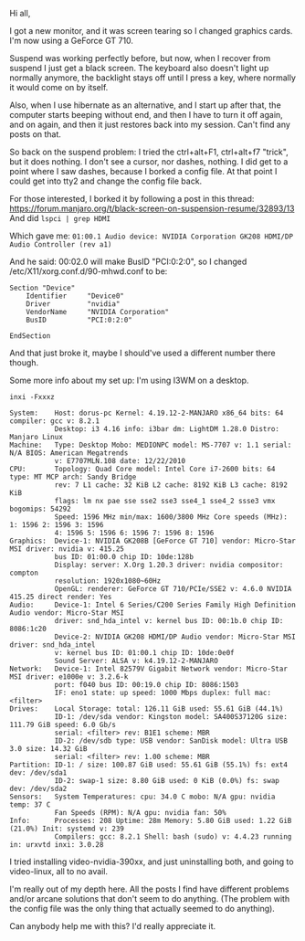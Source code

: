 Hi all,

I got a new monitor, and it was screen tearing so I changed graphics cards. I'm now using a GeForce GT 710.

Suspend was working perfectly before, but now, when I recover from suspend I just get a black screen. 
The keyboard also doesn't light up normally anymore, the backlight stays off until I press a key, 
where normally it would come on by itself.

Also, when I use hibernate as an alternative, and I start up after that, the computer starts beeping without end, and then I have to turn it off again, and on again, and then it just restores back into my session. Can't find any posts on that.

So back on the suspend problem:
I tried the ctrl+alt+F1, ctrl+alt+f7 "trick", but it does nothing. I don't see a cursor, nor dashes, nothing.
I did get to a point where I saw dashes, because I borked a config file. At that point I could get into tty2 and change the config file back.

For those interested, I borked it by following a post in this thread: https://forum.manjaro.org/t/black-screen-on-suspension-resume/32893/13
And did 
`lspci | grep HDMI`

Which gave me:
`01:00.1 Audio device: NVIDIA Corporation GK208 HDMI/DP Audio Controller (rev a1)`

And he said: 00:02.0 will make BusID "PCI:0:2:0", so I changed /etc/X11/xorg.conf.d/90-mhwd.conf to be:
```
Section "Device"
    Identifier     "Device0"
    Driver         "nvidia"
    VendorName     "NVIDIA Corporation"
    BusID          "PCI:0:2:0"
    
EndSection
```
And that just broke it, maybe I should've used a different number there though.

Some more info about my set up:
I'm using I3WM on a desktop. 

`inxi -Fxxxz`
```
System:    Host: dorus-pc Kernel: 4.19.12-2-MANJARO x86_64 bits: 64 compiler: gcc v: 8.2.1 
           Desktop: i3 4.16 info: i3bar dm: LightDM 1.28.0 Distro: Manjaro Linux 
Machine:   Type: Desktop Mobo: MEDIONPC model: MS-7707 v: 1.1 serial: N/A BIOS: American Megatrends 
           v: E7707MLN.108 date: 12/22/2010 
CPU:       Topology: Quad Core model: Intel Core i7-2600 bits: 64 type: MT MCP arch: Sandy Bridge 
           rev: 7 L1 cache: 32 KiB L2 cache: 8192 KiB L3 cache: 8192 KiB 
           flags: lm nx pae sse sse2 sse3 sse4_1 sse4_2 ssse3 vmx bogomips: 54292 
           Speed: 1596 MHz min/max: 1600/3800 MHz Core speeds (MHz): 1: 1596 2: 1596 3: 1596 
           4: 1596 5: 1596 6: 1596 7: 1596 8: 1596 
Graphics:  Device-1: NVIDIA GK208B [GeForce GT 710] vendor: Micro-Star MSI driver: nvidia v: 415.25 
           bus ID: 01:00.0 chip ID: 10de:128b 
           Display: server: X.Org 1.20.3 driver: nvidia compositor: compton 
           resolution: 1920x1080~60Hz 
           OpenGL: renderer: GeForce GT 710/PCIe/SSE2 v: 4.6.0 NVIDIA 415.25 direct render: Yes 
Audio:     Device-1: Intel 6 Series/C200 Series Family High Definition Audio vendor: Micro-Star MSI 
           driver: snd_hda_intel v: kernel bus ID: 00:1b.0 chip ID: 8086:1c20 
           Device-2: NVIDIA GK208 HDMI/DP Audio vendor: Micro-Star MSI driver: snd_hda_intel 
           v: kernel bus ID: 01:00.1 chip ID: 10de:0e0f 
           Sound Server: ALSA v: k4.19.12-2-MANJARO 
Network:   Device-1: Intel 82579V Gigabit Network vendor: Micro-Star MSI driver: e1000e v: 3.2.6-k 
           port: f040 bus ID: 00:19.0 chip ID: 8086:1503 
           IF: eno1 state: up speed: 1000 Mbps duplex: full mac: <filter> 
Drives:    Local Storage: total: 126.11 GiB used: 55.61 GiB (44.1%) 
           ID-1: /dev/sda vendor: Kingston model: SA400S37120G size: 111.79 GiB speed: 6.0 Gb/s 
           serial: <filter> rev: B1E1 scheme: MBR 
           ID-2: /dev/sdb type: USB vendor: SanDisk model: Ultra USB 3.0 size: 14.32 GiB 
           serial: <filter> rev: 1.00 scheme: MBR 
Partition: ID-1: / size: 100.87 GiB used: 55.61 GiB (55.1%) fs: ext4 dev: /dev/sda1 
           ID-2: swap-1 size: 8.80 GiB used: 0 KiB (0.0%) fs: swap dev: /dev/sda2 
Sensors:   System Temperatures: cpu: 34.0 C mobo: N/A gpu: nvidia temp: 37 C 
           Fan Speeds (RPM): N/A gpu: nvidia fan: 50% 
Info:      Processes: 208 Uptime: 28m Memory: 5.80 GiB used: 1.22 GiB (21.0%) Init: systemd v: 239 
           Compilers: gcc: 8.2.1 Shell: bash (sudo) v: 4.4.23 running in: urxvtd inxi: 3.0.28 

```
I tried installing video-nvidia-390xx, and just uninstalling both, and going to video-linux, all to no avail.

I'm really out of my depth here. All the posts I find have different problems and/or arcane solutions that don't seem 
to do anything. (The problem with the config file was the only thing that actually seemed to do anything).

Can anybody help me with this? I'd really appreciate it.
